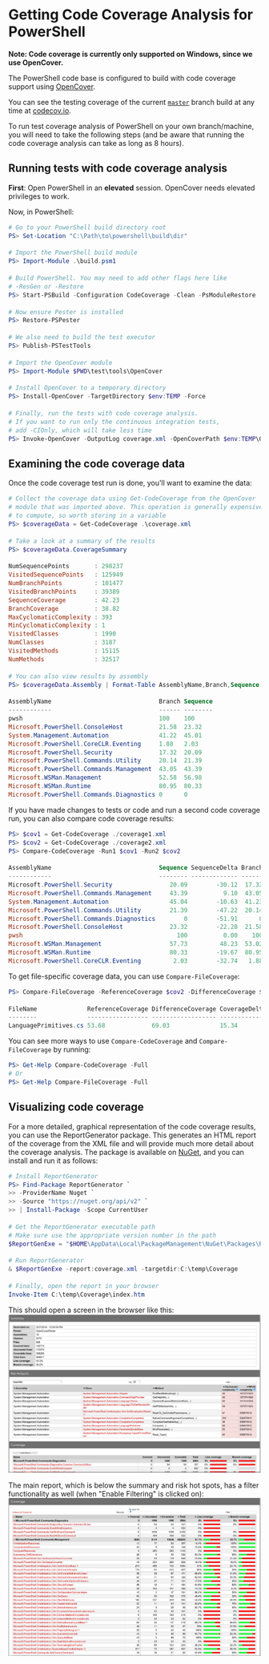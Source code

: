 # Getting Code Coverage Analysis for PowerShell

**Note: Code coverage is currently only supported on Windows, since we use OpenCover.**

The PowerShell code base is configured to build with code coverage support using [OpenCover].

You can see the testing coverage of the current [`master`] branch build at any time at [codecov.io].

To run test coverage analysis of PowerShell on your own branch/machine,
you will need to take the following steps
(and be aware that running the code coverage analysis can take as long as 8 hours).

## Running tests with code coverage analysis

**First**: Open PowerShell in an **elevated** session.
OpenCover needs elevated privileges to work.

Now, in PowerShell:

```powershell
# Go to your PowerShell build directory root
PS> Set-Location "C:\Path\to\powershell\build\dir"

# Import the PowerShell build module
PS> Import-Module .\build.psm1

# Build PowerShell. You may need to add other flags here like
# -ResGen or -Restore
PS> Start-PSBuild -Configuration CodeCoverage -Clean -PsModuleRestore

# Now ensure Pester is installed
PS> Restore-PSPester

# We also need to build the test executor
PS> Publish-PSTestTools

# Import the OpenCover module
PS> Import-Module $PWD\test\tools\OpenCover

# Install OpenCover to a temporary directory
PS> Install-OpenCover -TargetDirectory $env:TEMP -Force

# Finally, run the tests with code coverage analysis.
# If you want to run only the continuous integration tests,
# add -CIOnly, which will take less time
PS> Invoke-OpenCover -OutputLog coverage.xml -OpenCoverPath $env:TEMP\OpenCover
```

## Examining the code coverage data

Once the code coverage test run is done, you'll want to examine the data:

```powershell
# Collect the coverage data using Get-CodeCoverage from the OpenCover
# module that was imported above. This operation is generally expensive
# to compute, so worth storing in a variable
PS> $coverageData = Get-CodeCoverage .\coverage.xml

# Take a look at a summary of the results
PS> $coverageData.CoverageSummary

NumSequencePoints       : 298237
VisitedSequencePoints   : 125949
NumBranchPoints         : 101477
VisitedBranchPoints     : 39389
SequenceCoverage        : 42.23
BranchCoverage          : 38.82
MaxCyclomaticComplexity : 393
MinCyclomaticComplexity : 1
VisitedClasses          : 1990
NumClasses              : 3187
VisitedMethods          : 15115
NumMethods              : 32517

# You can also view results by assembly
PS> $coverageData.Assembly | Format-Table AssemblyName,Branch,Sequence

AssemblyName                              Branch Sequence
------------                              ------ --------
pwsh                                      100    100
Microsoft.PowerShell.ConsoleHost          21.58  23.32
System.Management.Automation              41.22  45.01
Microsoft.PowerShell.CoreCLR.Eventing     1.88   2.03
Microsoft.PowerShell.Security             17.32  20.09
Microsoft.PowerShell.Commands.Utility     20.14  21.39
Microsoft.PowerShell.Commands.Management  43.05  43.39
Microsoft.WSMan.Management                52.58  56.98
Microsoft.WSMan.Runtime                   80.95  80.33
Microsoft.PowerShell.Commands.Diagnostics 0      0
```

If you have made changes to tests or code
and run a second code coverage run,
you can also compare code coverage results:

```powershell
PS> $cov1 = Get-CodeCoverage ./coverage1.xml
PS> $cov2 = Get-CodeCoverage ./coverage2.xml
PS> Compare-CodeCoverage -Run1 $cov1 -Run2 $cov2

AssemblyName                              Sequence SequenceDelta Branch BranchDelta
------------                              -------- ------------- ------ -----------
Microsoft.PowerShell.Security                20.09        -30.12  17.32      -31.63
Microsoft.PowerShell.Commands.Management     43.39          9.10  43.05       11.59
System.Management.Automation                 45.04        -10.63  41.23      -11.07
Microsoft.PowerShell.Commands.Utility        21.39        -47.22  20.14      -46.47
Microsoft.PowerShell.Commands.Diagnostics        0        -51.91      0      -48.62
Microsoft.PowerShell.ConsoleHost             23.32        -22.28  21.58      -22.47
pwsh                                           100          0.00    100        0.00
Microsoft.WSMan.Management                   57.73         48.23  53.02       43.22
Microsoft.WSMan.Runtime                      80.33        -19.67  80.95      -19.05
Microsoft.PowerShell.CoreCLR.Eventing         2.03        -32.74   1.88      -26.01
```

To get file-specific coverage data,
you can use `Compare-FileCoverage`:

```powershell
PS> Compare-FileCoverage -ReferenceCoverage $cov2 -DifferenceCoverage $cov1 -FileName LanguagePrimitives.cs

FileName              ReferenceCoverage DifferenceCoverage CoverageDelta
--------              ----------------- ------------------ -------------
LanguagePrimitives.cs 53.68             69.03              15.34
```

You can see more ways to use `Compare-CodeCoverage` and `Compare-FileCoverage`
by running:

```powershell
PS> Get-Help Compare-CodeCoverage -Full
# Or
PS> Get-Help Compare-FileCoverage -Full
```

## Visualizing code coverage

For a more detailed, graphical representation of the code coverage results,
you can use the ReportGenerator package.
This generates an HTML report of the coverage from the XML file
and will provide much more detail about the coverage analysis.
The package is available on [NuGet],
and you can install and run it as follows:

```powershell
# Install ReportGenerator
PS> Find-Package ReportGenerator `
>> -ProviderName Nuget `
>> -Source "https://nuget.org/api/v2" `
>> | Install-Package -Scope CurrentUser

# Get the ReportGenerator executable path
# Make sure use the appropriate version number in the path
$ReportGenExe = "$HOME\AppData\Local\PackageManagement\NuGet\Packages\ReportGenerator.<version>\tools\ReportGenerator.exe"

# Run ReportGenerator
& $ReportGenExe -report:coverage.xml -targetdir:C:\temp\Coverage

# Finally, open the report in your browser
Invoke-Item C:\temp\Coverage\index.htm
```

This should open a screen in the browser like this:
![Coverage report browser page](Images/CoverageReportTop.png)

The main report, which is below the summary and risk hot spots, has
a filter functionality as well (when "Enable Filtering" is clicked on):
![Coverage report with filter on](Images/CoverageReportFilter.png)

[OpenCover]: https://github.com/OpenCover/opencover
[codecov.io]: https://codecov.io
[`master`]: https://github.com/PowerShell/PowerShell
[NuGet]: https://nuget.org/packages/ReportGenerator

